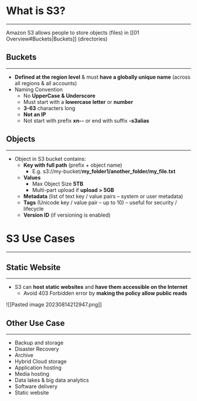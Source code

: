 # What is S3?
---

Amazon S3 allows people to store objects (files) in [[01 Overview#Buckets|Buckets]] (directories)

## Buckets
---

* **Defined at the region level** & must **have a globally unique name** (across all regions & all accounts)
* Naming Convention
	* No **UpperCase & Underscore**
	* Must start with a **lowercase letter** or **number**
	* **3-63** characters long
	* **Not an IP**
	* Not start with prefix **xn--** or end with suffix **-s3alias**

## Objects
---

* Object in S3 bucket contains:
	* **Key with full path** (prefix + object name) 
		* E.g. s3://my-bucket/**my_folder1/another_folder/my_file.txt**
	* **Values**
		* Max Object Size **5TB**
		* Multi-part upload if **upload > 5GB**
	* **Metadata** (list of text key / value pairs – system or user metadata)
	* **Tags** (Unicode key / value pair – up to 10) – useful for security / lifecycle
	* **Version ID** (if versioning is enabled)

# S3 Use Cases
---

## Static Website
---
* S3 can **host static websites** and **have them accessible on the Internet**
	* Avoid 403 Forbidden error by **making the policy allow public reads**

![[Pasted image 20230814212947.png]]

## Other Use Case
---

* Backup and storage 
* Disaster Recovery 
* Archive 
* Hybrid Cloud storage 
* Application hosting 
* Media hosting 
* Data lakes & big data analytics 
* Software delivery 
* Static website